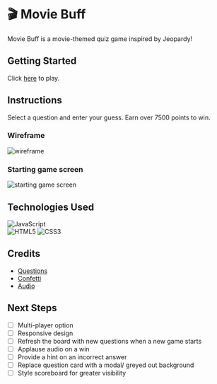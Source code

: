 # 🎬 Movie Buff
Movie Buff is a movie-themed quiz game inspired by Jeopardy! 

## Getting Started  
Click [here](https://movie-buff-unit-1-project.surge.sh/) to play.  

## Instructions
Select a question and enter your guess. Earn over 7500 points to win.  

### Wireframe
![wireframe](assets/movie-buff-wireframe.png)  

### Starting game screen
![starting game screen](assets/starting-game-screen.png)

## Technologies Used  
![JavaScript](https://img.shields.io/badge/javascript-%23323330.svg?style=for-the-badge&logo=javascript&logoColor=%23F7DF1E)  
![HTML5](https://img.shields.io/badge/html5-%23E34F26.svg?style=for-the-badge&logo=html5&logoColor=white) 
![CSS3](https://img.shields.io/badge/css3-%231572B6.svg?style=for-the-badge&logo=css3&logoColor=white)  


## Credits  
- [Questions](https://jeopardyquestions.com/)  
- [Confetti](https://github.com/mathusummut/)  
- [Audio](https://freesound.org/)  

## Next Steps  
- [ ] Multi-player option
- [ ] Responsive design
- [ ] Refresh the board with new questions when a new game starts  
- [ ] Applause audio on a win
- [ ] Provide a hint on an incorrect answer 
- [ ] Replace question card with a modal/ greyed out background
- [ ] Style scoreboard for greater visibility 